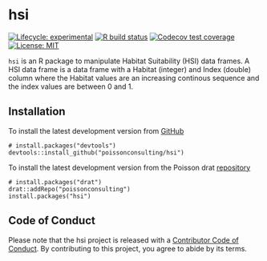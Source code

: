 
<!-- README.md is generated from README.Rmd. Please edit that file -->

# hsi

[![Lifecycle:
experimental](https://img.shields.io/badge/lifecycle-experimental-orange.svg)](https://lifecycle.r-lib.org/articles/stages.html#experimental)
[![R build
status](https://github.com/poissonconsulting/hsi/workflows/R-CMD-check/badge.svg)](https://github.com/poissonconsulting/hsi/actions)
[![Codecov test
coverage](https://codecov.io/gh/poissonconsulting/hsi/branch/master/graph/badge.svg)](https://codecov.io/gh/poissonconsulting/hsi?branch=master)
[![License:
MIT](https://img.shields.io/badge/License-MIT-green.svg)](https://opensource.org/licenses/MIT)

`hsi` is an R package to manipulate Habitat Suitability (HSI) data
frames. A HSI data frame is a data frame with a Habitat (integer) and
Index (double) column where the Habitat values are an increasing
continous sequence and the index values are between 0 and 1.

## Installation

To install the latest development version from
[GitHub](https://github.com/poissonconsulting/hsi)

    # install.packages("devtools")
    devtools::install_github("poissonconsulting/hsi")

To install the latest development version from the Poisson drat
[repository](https://github.com/poissonconsulting/drat)

    # install.packages("drat")
    drat::addRepo("poissonconsulting")
    install.packages("hsi")

## Code of Conduct

Please note that the hsi project is released with a [Contributor Code of
Conduct](https://contributor-covenant.org/version/2/0/CODE_OF_CONDUCT.html).
By contributing to this project, you agree to abide by its terms.
